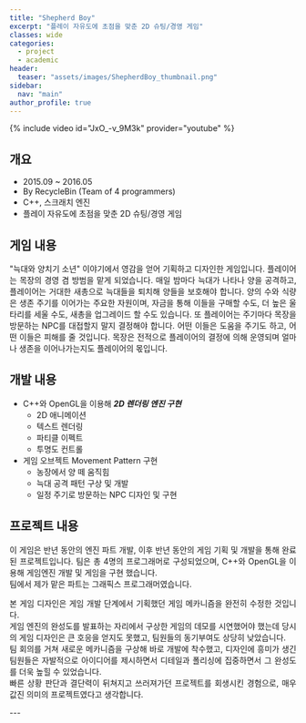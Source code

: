 ```yaml
---
title: "Shepherd Boy"
excerpt: "플레이 자유도에 초점을 맞춘 2D 슈팅/경영 게임"
classes: wide
categories:
  - project
  - academic
header:
  teaser: "assets/images/ShepherdBoy_thumbnail.png"
sidebar:
  nav: "main"
author_profile: true
---
```


{% include video id="JxO_-v_9M3k" provider="youtube" %}

## 개요
* 2015.09 ~ 2016.05
* By RecycleBin (Team of 4 programmers)
* C++, 스크래치 엔진
* 플레이 자유도에 초점을 맞춘 2D 슈팅/경영 게임

## 게임 내용
<div style="text-align: justify" markdown="1">
"늑대와 양치기 소년" 이야기에서 영감을 얻어 기획하고 디자인한 게임입니다.  
플레이어는 목장의 경영 겸 방범을 맡게 되었습니다. 매일 밤마다 늑대가 나타나 양을 공격하고, 플레이어는 거대한 새총으로 늑대들을 퇴치해 양들을 보호해야 합니다.  
양의 수와 식량은 생존 주기를 이어가는 주요한 자원이며, 자금을 통해 이들을 구매할 수도, 더 높은 울타리를 세울 수도, 새총을 업그레이드 할 수도 있습니다.  
또 플레이어는 주기마다 목장을 방문하는 NPC를 대접할지 말지 결정해야 합니다. 어떤 이들은 도움을 주기도 하고, 어떤 이들은 피해를 줄 것입니다.  
목장은 전적으로 플레이어의 결정에 의해 운영되며 얼마나 생존을 이어나가는지도 플레이어의 몫입니다.  

## 개발 내용
* C++와 OpenGL을 이용해 ***2D 렌더링 엔진 구현***
  - 2D 애니메이션
  - 텍스트 렌더링
  - 파티클 이펙트
  - 투명도 컨트롤
* 게임 오브젝트 Movement Pattern 구현
  - 농장에서 양 떼 움직힘
  - 늑대 공격 패턴 구상 및 개발
  - 일정 주기로 방문하는 NPC 디자인 및 구현

## 프로젝트 내용
이 게임은 반년 동안의 엔진 파트 개발, 이후 반년 동안의 게임 기획 및 개발을 통해 완료된 프로젝트입니다. 팀은 총 4명의 프로그래머로 구성되었으며, C++와 OpenGL을 이용해 게임엔진 개발 및 게임을 구현 했습니다.  
팀에서 제가 맡은 파트는 그래픽스 프로그래머였습니다.   

본 게임 디자인은 게임 개발 단계에서 기획했던 게임 메카니즘을 완전히 수정한 것입니다.  
게임 엔진의 완성도를 발표하는 자리에서 구상한 게임의 데모를 시연했어야 했는데
당시의 게임 디자인은 큰 호응을 얻지도 못했고, 팀원들의 동기부여도 상당히 낮았습니다.  
팀 회의를 거쳐 새로운 메카니즘을 구상해 바로 개발에 착수했고, 디자인에 흥미가 생긴 팀원들은 자발적으로 아이디어를 제시하면서 디테일과 폴리싱에 집중하면서 그 완성도를 더욱 높힐 수 있었습니다.  
빠른 상황 판단과 결단력이 뒤쳐지고 쓰러져가던 프로젝트를 회생시킨 경험으로, 매우 값진 의미의 프로젝트였다고 생각합니다.  
</div>
---


